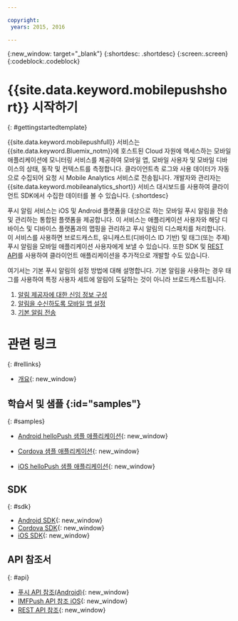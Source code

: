 ```yaml
---

copyright:
 years: 2015, 2016

---
```


{:new_window: target="_blank"}
{:shortdesc: .shortdesc}
{:screen:.screen}
{:codeblock:.codeblock}

# {{site.data.keyword.mobilepushshort}} 시작하기

{: #gettingstartedtemplate}

{{site.data.keyword.mobilepushfull}} 서비스는 {{site.data.keyword.Bluemix_notm}}에 호스트된 Cloud 자원에 액세스하는 모바일 애플리케이션에 모니터링 서비스를 제공하여 모바일 앱, 모바일 사용자 및 모바일 디바이스의 상태, 동작 및 컨텍스트를 측정합니다. 클라이언트측 로그와 사용 데이터가 자동으로 수집되어 요청 시 Mobile Analytics 서비스로 전송됩니다. 개발자와 관리자는 {{site.data.keyword.mobileanalytics_short}} 서비스 대시보드를 사용하여 클라이언트 SDK에서 수집한 데이터를 볼 수 있습니다.
{:shortdesc}

푸시 알림 서비스는 iOS 및 Android 플랫폼을 대상으로 하는 모바일 푸시 알림을 전송 및 관리하는 통합된 플랫폼을 제공합니다. 이 서비스는 애플리케이션 사용자와 해당 디바이스 및 디바이스 플랫폼과의 맵핑을 관리하고 푸시 알림의 디스패치를 처리합니다. 이 서비스를 사용하면 브로드캐스트, 유니캐스트(디바이스 ID 기반) 및 태그(또는 주제) 푸시 알림을 모바일 애플리케이션 사용자에게 보낼 수 있습니다. 또한 SDK 및 [REST API](https://mobile.{DomainName}/imfpushrestapidocs/)를 사용하여 클라이언트 애플리케이션을 추가적으로 개발할 수도 있습니다. 

여기서는 기본 푸시 알림의 설정 방법에 대해 설명합니다. 기본 알림을 사용하는 경우 태그를 사용하여 특정 사용자 세트에 알림이 도달하는 것이 아니라 브로드캐스트됩니다. 

1. [알림 제공자에 대한 신임 정보 구성](t__main_push_config_provider.html)
2. [알림을 수신하도록 모바일 앱 설정](c_enable_push.html)
3. [기본 알림 전송](t_send_push_notifications.html)

# 관련 링크
{: #rellinks}

* [개요](c_overview_push.md){: new_window}

## 학습서 및 샘플 {:id="samples"}
{: #samples}
* [Android helloPush 샘플 애플리케이션](https://github.com/ibm-bluemix-mobile-services/bms-samples-android-hellopush/){: new_window}
- [Cordova 샘플 애플리케이션](https://github.com/ibm-bluemix-mobile-services/bms-samples-cordova-hellopush){: new_window}
* [iOS helloPush 샘플 애플리케이션](https://github.com/ibm-bluemix-mobile-services/bms-samples-ios-hellopush/){: new_window}

## SDK
{: #sdk}
* [Android SDK](https://github.com/ibm-bluemix-mobile-services/bms-clientsdk-android-push){: new_window}
* [Cordova SDK](https://github.com/ibm-bluemix-mobile-services/bms-clientsdk-cordova-plugin-push){: new_window}
* [iOS SDK](https://hub.jazz.net/git/bluemixmobilesdk/imf-ios-sdk/archive?revstr=master){: new_window}

## API 참조서
{: #api}
* [푸시 API 참조(Android)](https://classicdocs.ng.bluemix.net/docs/api/content/api/mobilefirst/android/push-api-doc/overview-summary.html){: new_window}
* [IMFPush API 참조 iOS](https://classicdocs.ng.bluemix.net/docs/api/content/api/mobilefirst/ios/IMFPush_api-doc/html/index.html){: new_window}
* [REST API 참조](https://mobile.{DomainName}/imfpushrestapidocs/){: new_window}
